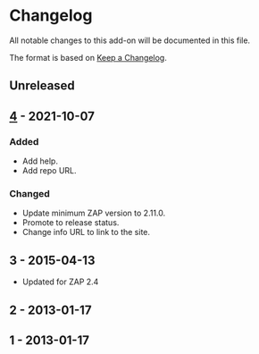 # Changelog
All notable changes to this add-on will be documented in this file.

The format is based on [Keep a Changelog](https://keepachangelog.com/en/1.0.0/).

## Unreleased


## [4] - 2021-10-07
### Added
- Add help.
- Add repo URL.

### Changed
- Update minimum ZAP version to 2.11.0.
- Promote to release status.
- Change info URL to link to the site.

## 3 - 2015-04-13

- Updated for ZAP 2.4

## 2 - 2013-01-17



## 1 - 2013-01-17



[4]: https://github.com/zaproxy/zap-extensions/releases/svndigger-v4
